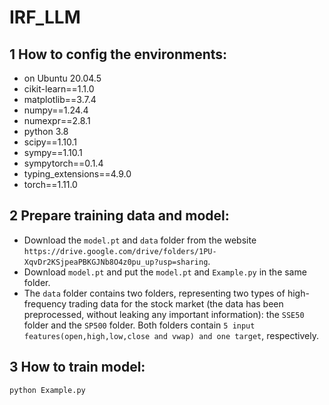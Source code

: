 # IRF_LLM
## 1 How to config the environments:
- on Ubuntu 20.04.5 
- cikit-learn==1.1.0
- matplotlib==3.7.4
- numpy==1.24.4
- numexpr==2.8.1
- python 3.8
- scipy==1.10.1
- sympy==1.10.1
- sympytorch==0.1.4
- typing_extensions==4.9.0
- torch==1.11.0
## 2 Prepare training data and model:
* Download the ```model.pt``` and ```data``` folder from the website ```https://drive.google.com/drive/folders/1PU-XqvDr2KSjpeaPBKGJNb8O4z0pu_up?usp=sharing```.  
* Download ```model.pt``` and put the ```model.pt``` and ```Example.py``` in the same folder.
* The ```data``` folder contains two folders, representing two types of high-frequency trading data for the stock market (the data has been preprocessed, without leaking any important information): the ```SSE50``` folder and the ```SP500``` folder. Both folders contain  ```5 input features(open,high,low,close and vwap) and one target```, respectively.
## 3 How to train model:
```python Example.py ```
